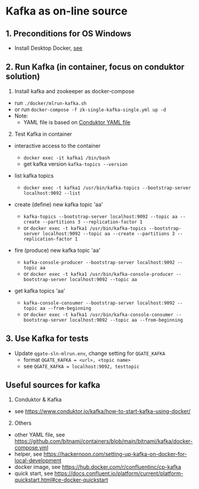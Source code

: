 # Kafka as on-line source

## 1. Preconditions for OS Windows

 - Install Desktop Docker, [see](./desktopdocker.md)

## 2. Run Kafka (in container, focus on conduktor solution)

1. Install kafka and zookeeper as docker-compose
 - run `./docker/mlrun-kafka.sh`
 - or run `docker-compose -f zk-single-kafka-single.yml up -d`
 - Note:
   - YAML file is based on [Conduktor YAML file](https://github.com/conduktor/kafka-stack-docker-compose/blob/master/zk-single-kafka-single.yml)

2. Test Kafka in container

 - interactive access to the container
   - `docker exec -it kafka1 /bin/bash`
   - get kafka version `kafka-topics --version`
 - list kafka topics
   - `docker exec -t kafka1 /usr/bin/kafka-topics --bootstrap-server localhost:9092 --list`

 - create (define) new kafka topic 'aa'
   - `kafka-topics --bootstrap-server localhost:9092 --topic aa --create --partitions 3 --replication-factor 1`
   - or `docker exec -t kafka1 /usr/bin/kafka-topics --bootstrap-server localhost:9092 --topic aa --create --partitions 3 --replication-factor 1`
 - fire (produce) new kafka topic 'aa'
   - `kafka-console-producer --bootstrap-server localhost:9092 --topic aa`
   - or `docker exec -t kafka1 /usr/bin/kafka-console-producer --bootstrap-server localhost:9092 --topic aa`
 - get kafka topics 'aa'
   - `kafka-console-consumer --bootstrap-server localhost:9092 --topic aa --from-beginning`
   - or `docker exec -t kafka1 /usr/bin/kafka-console-consumer --bootstrap-server localhost:9092 --topic aa --from-beginning`


## 3. Use Kafka for tests

 - Update `qgate-sln-mlrun.env`, change setting for `QGATE_KAFKA`
   - format `QGATE_KAFKA = <url>, <topic name>`
   - see `QGATE_KAFKA = localhost:9092, testtopic`


## Useful sources for kafka

1. Conduktor & Kafka
 - see https://www.conduktor.io/kafka/how-to-start-kafka-using-docker/

2. Others
 - other YAML file, see https://github.com/bitnami/containers/blob/main/bitnami/kafka/docker-compose.yml
 - helper, see https://hackernoon.com/setting-up-kafka-on-docker-for-local-development
 - docker image, see https://hub.docker.com/r/confluentinc/cp-kafka
 - quick start, see https://docs.confluent.io/platform/current/platform-quickstart.html#ce-docker-quickstart
